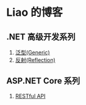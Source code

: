 # Liao 的博客

## .NET 高级开发系列
1. [泛型(Generic)](https://github.com/Liao9144/Blog/issues/2)
2. [反射(Reflection)](https://github.com/Liao9144/Blog/issues/3)

## ASP.NET Core 系列
1. [RESTful API](https://github.com/Liao9144/Blog/issues/1)
